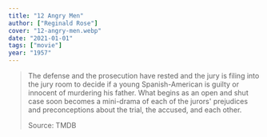 ```yaml
---
title: "12 Angry Men"
author: ["Reginald Rose"]
cover: "12-angry-men.webp"
date: "2021-01-01"
tags: ["movie"]
year: "1957"
---
```


> The defense and the prosecution have rested and the jury is filing into the jury room to decide if a young Spanish-American is guilty or innocent of murdering his father. What begins as an open and shut case soon becomes a mini-drama of each of the jurors' prejudices and preconceptions about the trial, the accused, and each other.
>
> Source: TMDB
